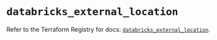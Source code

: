 # `databricks_external_location`

Refer to the Terraform Registry for docs: [`databricks_external_location`](https://registry.terraform.io/providers/databricks/databricks/1.64.1/docs/resources/external_location).
